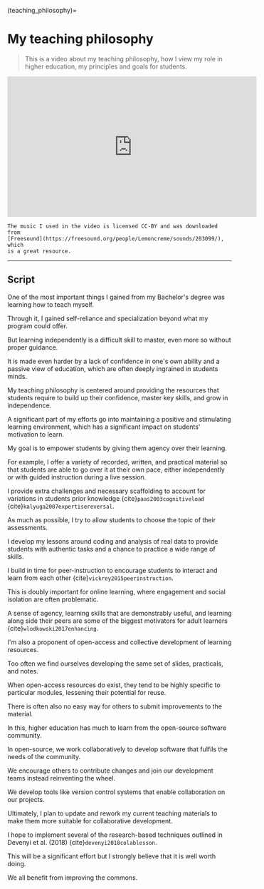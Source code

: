 (teaching_philosophy)=
# My teaching philosophy

> This is a video about my teaching philosophy, how I view my role in higher
> education, my principles and goals for students.

<div class="embed-responsive embed-responsive-16by9">
<iframe
    width="560"
    height="315"
    src="https://www.youtube-nocookie.com/embed/ABYEIuvXqy4"
    title="YouTube video player"
    frameborder="0"
    allow="accelerometer; autoplay; clipboard-write; encrypted-media; gyroscope; picture-in-picture"
    allowfullscreen>
</iframe>
</div>

```{note}
The music I used in the video is licensed CC-BY and was downloaded from
[Freesound](https://freesound.org/people/Lemoncreme/sounds/203099/), which
is a great resource.
```

---

## Script

One of the most important things I gained from my Bachelor's degree was
learning how to teach myself.

Through it, I gained self-reliance and specialization beyond what my program
could offer.

But learning independently is a difficult skill to master, even more so without
proper guidance.

It is made even harder by a lack of confidence in one's own ability and a
passive view of education, which are often deeply ingrained in students minds.

My teaching philosophy is centered around providing the resources that students
require to build up their confidence, master key skills, and grow in
independence.

A significant part of my efforts go into maintaining a positive and stimulating
learning environment,
which has a significant impact on students' motivation to learn.

My goal is to empower students by giving them agency over their learning.

For example, I offer a variety of recorded, written, and practical material so
that students are able to go over it at their own pace, either independently or
with guided instruction during a live session.

I provide extra challenges and necessary scaffolding to account for variations
in students prior knowledge
{cite}`paas2003cognitiveload` {cite}`kalyuga2007expertisereversal`.

As much as possible, I try to allow students to choose the topic of their
assessments.

I develop my lessons around coding and analysis of real data to provide
students with authentic tasks and a chance to practice a wide range of skills.

I build in time for peer-instruction to encourage students to interact and
learn from each other {cite}`vickrey2015peerinstruction`.

This is doubly important for online learning, where engagement and social
isolation are often problematic.

A sense of agency, learning skills that are demonstrably useful, and learning
along side their peers are some of the biggest motivators for adult learners
{cite}`wlodkowski2017enhancing`.



I'm also a proponent of open-access and collective development of
learning resources.

Too often we find ourselves developing the same set of slides, practicals,
and notes.

When open-access resources do exist, they tend to be highly specific to
particular modules, lessening their potential for reuse.

There is often also no easy way for others to submit improvements to the
material.

In this, higher education has much to learn from the open-source software
community.

In open-source, we work collaboratively to develop software that fulfils the
needs of the community.

We encourage others to contribute changes and join our development teams
instead reinventing the wheel.

We develop tools like version control systems that enable collaboration on our
projects.

Ultimately, I plan to update and rework my current teaching materials to make
them more suitable for collaborative development.

I hope to implement several of the research-based techniques outlined in
Devenyi et al. (2018)
{cite}`devenyi2018colablesson`.

This will be a significant effort but I strongly believe that it is well worth
doing.

We all benefit from improving the commons.
